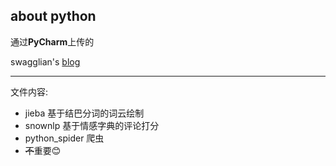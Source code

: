 ## about python

通过**PyCharm**上传的

swagglian's [blog](www.swagglian.xyz "blog")
***
文件内容:
- jieba 基于结巴分词的词云绘制
- snownlp 基于情感字典的评论打分
- python_spider 爬虫
- ~~不~~重要:blush:
